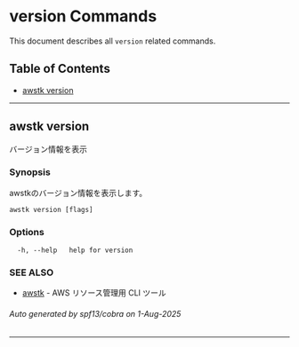 # version Commands

This document describes all `version` related commands.

## Table of Contents

- [awstk version](#awstk-version)

---

## awstk version

バージョン情報を表示

### Synopsis

awstkのバージョン情報を表示します。

```
awstk version [flags]
```

### Options

```
  -h, --help   help for version
```

### SEE ALSO

* [awstk](README.md)	 - AWS リソース管理用 CLI ツール

###### Auto generated by spf13/cobra on 1-Aug-2025

---

